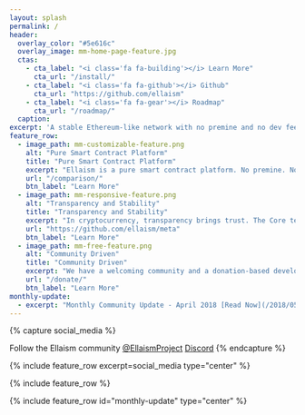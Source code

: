 ```yaml
---
layout: splash
permalink: /
header:
  overlay_color: "#5e616c"
  overlay_image: mm-home-page-feature.jpg
  ctas:
    - cta_label: "<i class='fa fa-building'></i> Learn More"
      cta_url: "/install/"
    - cta_label: "<i class='fa fa-github'></i> Github"
      cta_url: "https://github.com/ellaism"
    - cta_label: "<i class='fa fa-gear'></i> Roadmap"
      cta_url: "/roadmap/"
  caption:
excerpt: 'A stable Ethereum-like network with no premine and no dev fees. Monetary policy is enabled with a total supply of 280 million ELLA.<br />'
feature_row:
  - image_path: mm-customizable-feature.png
    alt: "Pure Smart Contract Platform"
    title: "Pure Smart Contract Platform"
    excerpt: "Ellaism is a pure smart contract platform. No premine. No dev fees. Its goal is to create a smart contract platform that is both fair and trustworthy. Learn more about how it compares with other coins."
    url: "/comparison/"
    btn_label: "Learn More"
  - image_path: mm-responsive-feature.png
    alt: "Transparency and Stability"
    title: "Transparency and Stability"
    excerpt: "In cryptocurrency, transparency brings trust. The Core team hold strong transparency in its financial and development process. Our strong principles also build a stable platform."
    url: "https://github.com/ellaism/meta"
    btn_label: "Learn More"
  - image_path: mm-free-feature.png
    alt: "Community Driven"
    title: "Community Driven"
    excerpt: "We have a welcoming community and a donation-based development process. You have full control over the cryptocurrency you use, and can always choose a team you trust to develop Ellaism."
    url: "/donate/"
    btn_label: "Learn More"
monthly-update:
  - excerpt: "Monthly Community Update - April 2018 [Read Now](/2018/05/05/monthly-update-apr-2018/){: .btn}"
---
```


{% capture social_media %}
  <div style="vertical-align: top; display: inline-block;">Follow the Ellaism community</div>
  <div style="display: inline-block;">
    <div>
      <a href="https://twitter.com/ellaismproject" class="btn btn--twitter"><i class="fab fa-twitter"></i> @EllaismProject</a>
      <a href="https://discord.ellaism.org/" class="btn btn--google-plus"><i class="fab fa-discord"></i> Discord</a>
    </div>
    <div class="social-links">
      <a href="https://github.com/ellaism"><i class="fab fa-github"></i></a>
      <a href="https://www.reddit.com/r/ellaism"><i class="fab fa-reddit"></i></a>
      <a href="https://t.me/ellaismcoin"><i class="fab fa-telegram"></i></a>
      <a href="https://www.facebook.com/Ellaism-290479708156909"><i class="fab fa-facebook"></i></a>
      <a href="https://bitcointalk.org/index.php?topic=2168042"><i class="fab fa-bitcoin"></i></a>
    </div>
  </div>
{% endcapture %}

{% include feature_row excerpt=social_media type="center" %}

{% include feature_row %}

{% include feature_row id="monthly-update" type="center" %}
